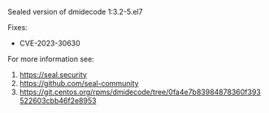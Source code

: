 Sealed version of dmidecode 1:3.2-5.el7

Fixes:
- CVE-2023-30630

For more information see:
  1. https://seal.security
  2. https://github.com/seal-community
  3. https://git.centos.org/rpms/dmidecode/tree/0fa4e7b83984878360f393522603cbb46f2e8953
